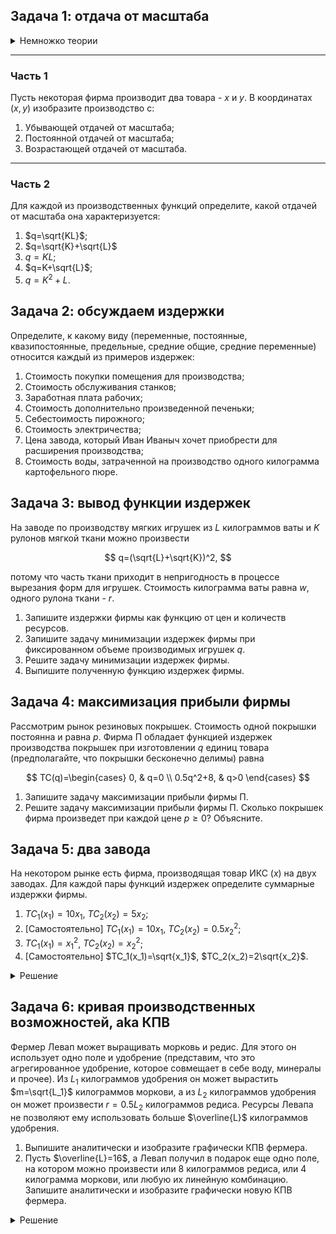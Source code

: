 ## Задача 1: отдача от масштаба

<details>
    <summary>Немножко теории</summary>

Отдача от масштаба определяется так. Если есть некоторая производственная функция $F(K, L)$, а $t>1$:

1. $F(tK, tL)< tF(K, L)$ - убывающая отдача;
2. $F(tK, tL)= tF(K, L)$ - постоянная отдача;
3. $F(tK, tL)> tF(K, L)$ - возрастающая отдача.

Наверное, при виде этого определения у вас всплывут в памяти однородные функции, и не зря. Если производственная функция $F(K, L)$ однородна и степень однородности равна $m$, то если $m\in (0;1)$, то она обладает **убывающей отдачей от масштаба**, если $m=1$, то она обладает **постоянной отдачей от масштаба**, а если $m>1$, то она обладает **возрастающей отдачей от масштаба**. Однако характер отдачи можно определить и не для однородной функции.

</details>

---
### Часть 1

Пусть некоторая фирма производит два товара - $x$ и $y$. В координатах $(x, y)$ изобразите производство с:

1. Убывающей отдачей от масштаба;
2. Постоянной отдачей от масштаба;
3. Возрастающей отдачей от масштаба.

---
### Часть 2

Для каждой из производственных функций определите, какой отдачей от масштаба она характеризуется:

1. $q=\sqrt{KL}$;
2. $q=\sqrt{K}+\sqrt{L}$
3. $q=KL$; 
5. $q=K+\sqrt{L}$;
6. $q=K^2+L$.

## Задача 2: обсуждаем издержки

Определите, к какому виду (переменные, постоянные, квазипостоянные, предельные, средние общие, средние переменные) относится каждый из примеров издержек:

1. Стоимость покупки помещения для производства;
2. Стоимость обслуживания станков;
3. Заработная плата рабочих;
4. Стоимость дополнительно произведенной печеньки;
5. Себестоимость пирожного;
6. Стоимость электричества;
7. Цена завода, который Иван Иваныч хочет приобрести для расширения производства;
8. Стоимость воды, затраченной на производство одного килограмма картофельного пюре.

## Задача 3: вывод функции издержек

На заводе по производству мягких игрушек из $L$ килограммов ваты и $K$ рулонов мягкой ткани можно произвести 

$$
q=(\sqrt{L}+\sqrt{K})^2,
$$ 

потому что часть ткани приходит в непригодность в процессе вырезания форм для игрушек. Стоимость килограмма ваты равна $w$, одного рулона ткани - $r$.

1. Запишите издержки фирмы как функцию от цен и количеств ресурсов.
2. Запишите задачу минимизации издержек фирмы при фиксированном объеме производимых игрушек $q$.
3. Решите задачу минимизации издержек фирмы.
4. Выпишите полученную функцию издержек фирмы.

## Задача 4: максимизация прибыли фирмы

Рассмотрим рынок резиновых покрышек. Стоимость одной покрышки постоянна и равна $p$. Фирма П обладает функцией издержек производства покрышек при изготовлении $q$ единиц товара (предполагайте, что покрышки бесконечно делимы) равна 

$$
TC(q)=\begin{cases}
    0, & q=0 \\
    0.5q^2+8, & q>0
\end{cases}
$$

1. Запишите задачу максимизации прибыли фирмы П. 
2. Решите задачу максимизации прибыли фирмы П. Сколько покрышек фирма произведет при каждой цене $p\geqslant 0$? Объясните.

## Задача 5: два завода

На некотором рынке есть фирма, производящая товар ИКС ($x$) на двух заводах. Для каждой пары функций издержек определите суммарные издержки фирмы.

1. $TC_1(x_1)=10x_1$, $TC_2(x_2)=5x_2$;
2. [Самостоятельно] $TC_1(x_1)=10x_1$, $TC_2(x_2)=0.5x_2^2$;
3. $TC_1(x_1)=x_1^2$, $TC_2(x_2)=x_2^2$;
4. [Самостоятельно] $TC_1(x_1)=\sqrt{x_1}$, $TC_2(x_2)=2\sqrt{x_2}$.

<details>
    <summary>Решение</summary>

---
Одним из самых распространенных способов решения таких задач является минимизация в лоб с использованием того факта, что суммарно мы производим $x=x_1+x_2$, откуда мы выражаем $x_1=x-x_2$, подставляем в целевую функцию и минимизируем по переменной $x_2$, а $x$ воспринимаем как константу. Конечно, внутреннее решение всегда нужно проверять на допустимость, то есть неотрицательность (ведь количество производимого товара не может быть отрицательным).

Вот, например, ссылки на задачки, которые могут показаться полезными:

* [Мини-задачи Григория Хацевича](https://iloveeconomics.ru/z/2366);
* [Графическая задача](https://iloveeconomics.ru/z/2795) про вогнутые функции издержек от Григория Хацевича и Алексея Суздальцева (стоит обратить внимание на решение через средние суммарные издержки $AC$, aka $ATC$).

**2.** Помним, что $x_1+x_2=x$. Запишем целевую функцию:

$$
TC=TC_1+TC_2=10x_1+0.5x_2^2\to \min_{x_1, x_2\geqslant 0}
$$

Вместо $x_1$ подставим $x-x_2$:

$$
TC=TC_1+TC_2=10(x-x_2)+0.5x_2^2=10x-10x_2+0.5x_2^2\to \min_{x_2\geqslant 0}
$$

Минимизируемая функция является квадратичной параболой с ветвями вверх. Значит, её минимум достигается в вершине:

$$
x_2^*=\frac{-b}{2a}=\frac{10}{2\cdot 0.5}=10, \ x_1^*=x-10.
$$

Видим, что при некоторых $x$ производство на первом заводе $x_1^*$ отрицательно. Значит, при $x<10$ мы ничего не производим на первом заводе, $x_1^*=0$, и $x_2^*=x$. Функция издержек в этом случае:

$$
TC(x)=0.5x^2.
$$

Однако если $x\geqslant 10$, нам выгодно производить $10$ единиц товара на втором заводе, оставшиеся $x-10$ - на втором. В этом случае функция издержек примет вид:

$$
TC(x)=0.5\cdot 10^2+10(x-10)=10x-50.
$$

В итоге имеем:

$$
TC(x)=\begin{cases}
    0.5x^2, & x\in [0;10)\\
    10x-50, & x\geqslant 10
\end{cases}
$$

Эту задачу также можно было решить с помощью предельных издержек, которые имеют вид:

$$
MC_1(x_1)=10, \ MC_2(x_2)=x_2.
$$

Предположим, мы ничего не производим, то есть $x=x_1=x_2=0$. Начнем наращивать производство. Пока предельные издержки производства меньше на втором заводе, производство наращиваем, используя только второй завод. В какой-то момент, а именно, когда $MC_1=MC_2$, мы переключаемся на первый завод, то есть все единицы продукции сверх 10, произведенных на втором заводе, производим на первом заводе.

**4.** Помним, что $x_1+x_2=x$. Запишем целевую функцию:

$$
TC=TC_1+TC_2=\sqrt{x_1}+2\sqrt{x_2}\to \min_{x_1, x_2\geqslant 0}
$$

Вместо $x_1$ подставим $x-x_2$:

$$
TC=TC_1+TC_2=\sqrt{x-x_2}+2\sqrt{x_2} \to \min_{x_2\geqslant 0}
$$

Рассмотрим условия первого и второго порядка:

$$
\begin{align*}
    \text{F.O.C.: } & \frac{1}{\sqrt{x_2}}-\frac{1}{2\sqrt{x-x_2}}\\
    \text{S.O.C.: } & -\frac{1}{2x_2^{3/2}}-\frac{1}{4(x-x_2)^{3/2}}<0
\end{align*}
$$

Условие второго порядка говорит о том, что функция вогнутая, значит, её максимум достигается на одной из границ доступного множества $x_2$. Проверим $x_2=x$, подставив его в функцию издержек:

$$
TC=2\sqrt{x}.
$$

Проверим $x_2=0$, подставив его в функцию издержек:

$$
TC=\sqrt{x} \leqslant 2\sqrt{x} \ \forall x\geqslant 0.
$$

Значит, нам выгодно использовать только первый завод.

К этому выводу можно было прийти, рассмотрев функции предельных издержек. Аналогично первому пункту, предельные издержки на одном из заводов всегда меньше, чем на другом:

$$
MC_1=\frac{1}{2\sqrt{x_1}} < MC_2=\frac{1}{\sqrt{x_2}},
$$

значит, каждую последующую единицу продукции (сверх нуля :)) выгодно производить на первом заводе.

---

</details>

## Задача 6: кривая производственных возможностей, aka КПВ

Фермер Левап может выращивать морковь и редис. Для этого он использует одно поле и удобрение (представим, что это агрегированное удобрение, которое совмещает в себе воду, минералы и прочее). Из $L_1$ килограммов удобрения он может вырастить $m=\sqrt{L_1}$ килограммов моркови, а из $L_2$ килограммов удобрения он может произвести $r=0.5L_2$ килограммов редиса. Ресурсы Левапа не позволяют ему использовать больше $\overline{L}$ килограммов удобрения.

1. Выпишите аналитически и изобразите графически КПВ фермера.
2. Пусть $\overline{L}=16$, а Левап получил в подарок еще одно поле, на котором можно произвести или 8 килограммов редиса, или 4 килограмма моркови, или любую их линейную комбинацию. Запишите аналитически и изобразите графически новую КПВ фермера.

<details>
    <summary>Решение</summary>

---
**1.** Во-первых, важно задуматься об ограниченности ресурсов:

$$
L_1+L_2=\overline{L}.
$$

Во-вторых, подставим в это ограничение количество товаров, которое можно произвести из таких количеств моркови, то есть:

$$
m=\sqrt{L_1}\Rightarrow L_1=m^2, \ r=0.5L_2\Rightarrow L_2=2r.
$$

Подставив такие $L_1$ и $L_2$ в ограничение, получаем:

$$
L_1+L_2=m^2+2r=\overline{L}.
$$

Это и будет нашей КПВ.

**2.** Теперь $\overline{L}=16$. КПВ тогда примет вид:

$$
m^2+2r=16\Rightarrow r=8-0.5m^2.
$$

Выведем КПВ второго поля. Что значит "любую их линейную комбинацию"? Говоря простыми словами, в осях $(r, m)$ мы соединям точки $(8, 0)$ и $(0, 4)$ прямой линией - это и будет КПВ второго поля. Формульно это выглядит так:

$$
2m+r=8\Rightarrow r=8-2m.
$$

Осталось "сложить" эти две КПВ. Один из способов, как всегда, оптимизация "в лоб". Пусть $r_i, m_i$ равны количествам редиса и моркови, выращенных на поле $i$, а $r, m$ - суммарное количество редиса и моркови (также это *точка на суммарной КПВ фермера*):

$$
r=r_1+r_2=(8-0.5m_1^2)+(8-2m_2)=16-0.5m_1^2-2m_2.
$$

Выразив $m_2$ из $m=m_1+m_2$ и подставив в выражение для $r$, получим:

$$
r=16-0.5m_1^2-2(m-m_1)=16-0.5m_1^2-2m+2m_1.
$$

$r$ как функция от $m_1$ - квадратичная парабола с ветвями вниз. Значит, её максимум в вершине:

$$
m_1^*=\frac{-b}{2a}=\frac{-2}{2\cdot (-0.5)}=2, \ m_2^*=m-2\geqslant 0.
$$

Значит, морковь на втором поле мы производим, если нам нужно произвести $m\geqslant 2$. В противном случае, всю морковь мы выращиваем на первом поле. Однако мы не можем произвести больше 4 килограммов моркови на втором поле. Значит, если нам нужно $m>6$, на втором поле мы производим только морковь (а именно, 4 килограмма моркови), на первом поле мы производим $m-4$ килограммов моркови и

$$
r_1=8-0.5(m-4)^2
$$

килограммов редиса.

В итоге КПВ фермера Левапа имеет вид:

$$
r=\begin{cases}
    16-0.5m^2, & m\in [0; 2) \\
    16-0.5\cdot 2^2-2(m-2)=18-2m, & m\in [2; 6) \\
    16-0.5(m-4)^2-2\cdot 4=4m-0.5m^2, & m\in [6; 8]
\end{cases}
$$

Это мы получили, подставляя соответствующие значения $m_1, m_2$ в 

$$
r=16-0.5m_1^2-2m_2.
$$

---

</details>